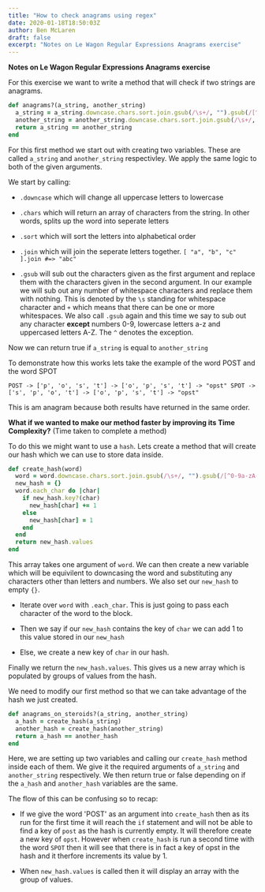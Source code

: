 ```yaml
---
title: "How to check anagrams using regex"
date: 2020-01-18T18:50:03Z
author: Ben McLaren
draft: false
excerpt: "Notes on Le Wagon Regular Expressions Anagrams exercise"
---
```


**Notes on Le Wagon Regular Expressions Anagrams exercise**

For this exercise we want to write a method that will check if two strings are anagrams.

```ruby
def anagrams?(a_string, another_string)
  a_string = a_string.downcase.chars.sort.join.gsub(/\s+/, "").gsub(/[^0-9a-zA-Z]/, "")
  another_string = another_string.downcase.chars.sort.join.gsub(/\s+/, "").gsub(/[^0-9a-zA-Z]/, "")
  return a_string == another_string
end
```

For this first method we start out with creating two variables. These are called `a_string` and `another_string` respectivley. We apply the same logic to both of the given arguments.

We start by calling:

- `.downcase` which will change all uppercase letters to lowercase

- `.chars` which will return an array of characters from the string. In other words, splits up the word into seperate letters

- `.sort` which will sort the letters into alphabetical order

- `.join` which will join the seperate letters together. `[ "a", "b", "c" ].join #=> "abc"`

- `.gsub` will sub out the characters given as the first argument and replace them with the characters given in the second argument. In our example we will sub out any number of whitespace characters and replace them with nothing. This is denoted by the `\s` standing for whitespace character and `+` which means that there can be one or more whitespaces. We also call `.gsub` again and this time we say to sub out any character **except** numbers 0-9, lowercase letters a-z and uppercased letters A-Z. The `^` denotes the exception.

Now we can return true if `a_string` is equal to `another_string`

To demonstrate how this works lets take the example of the word POST and the word SPOT

`POST -> ['p', 'o', 's', 't'] -> ['o', 'p', 's', 't'] -> "opst"
 SPOT -> ['s', 'p', 'o', 't'] -> ['o', 'p', 's', 't'] -> "opst"`

This is am anagram because both results have returned in the same order.


**What if we wanted to make our method faster by improving its Time Complexity?** (Time taken to complete a method)

To do this we might want to use a `hash`. Lets create a method that will create our hash which we can use to store data inside.


```ruby
def create_hash(word)
  word = word.downcase.chars.sort.join.gsub(/\s+/, "").gsub(/[^0-9a-zA-Z]/, "")
  new_hash = {}
  word.each_char do |char|
    if new_hash.key?(char)
      new_hash[char] += 1
    else
      new_hash[char] = 1
    end
  end
  return new_hash.values
end
```

This array takes one argument of `word`. We can then create a new variable which will be equivilent to downcasing the word and substituting any characters other than letters and numbers. We also set our `new_hash` to empty `{}`.

- Iterate over `word` with `.each_char`. This is just going to pass each character of the word to the block.

- Then we say if our `new_hash` contains the key of `char` we can add 1 to this value stored in our `new_hash`

- Else, we create a new key of `char` in our hash.

Finally we return the `new_hash.values`. This gives us a new array which is populated by groups of values from the hash.

We need to modify our first method so that we can take advantage of the hash we just created.

```ruby
def anagrams_on_steroids?(a_string, another_string)
  a_hash = create_hash(a_string)
  another_hash = create_hash(another_string)
  return a_hash == another_hash
end
```

Here, we are setting up two variables and calling our `create_hash` method inside each of them. We give it the required arguments of `a_string` and `another_string` respectively. We then return true or false depending on if the `a_hash` and `another_hash` variables are the same.

The flow of this can be confusing so to recap:

- If we give the word 'POST' as an argument into `create_hash` then as its  run for the first time it will reach the `if` statement and will not be able to find a key of `post` as the hash is currently empty. It will therefore create a new key of `opst`. However when `create_hash` is run a second time with the word `SPOT` then it will see that there is in fact a key of opst in the hash and it therfore increments its value by 1.

- When `new_hash.values` is called then it will display an array with the group of values.















